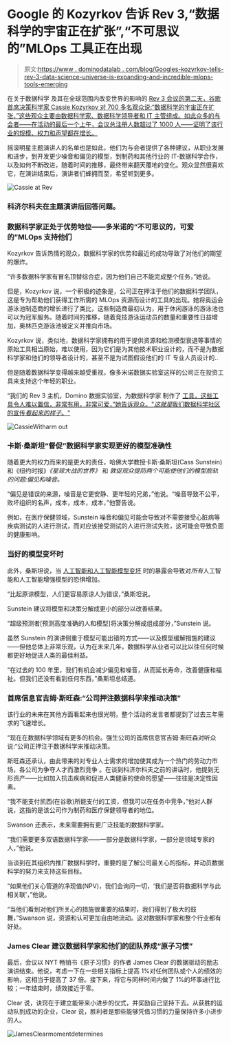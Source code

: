 # Google 的 Kozyrkov 告诉 Rev 3,“数据科学的宇宙正在扩张”,“不可思议的”MLOps 工具正在出现

> 原文:[https://www . dominodatalab . com/blog/Googles-kozyrkov-tells-rev-3-data-science-universe-is-expanding-and-incredible-mlops-tools-emerging](https://www.dominodatalab.com/blog/googles-kozyrkov-tells-rev-3-data-science-universe-is-expanding-and-incredible-mlops-tools-emerging)

在关于数据科学 及其在全球范围内改变世界的影响的 [Rev 3 会议的第二天，谷歌首席决策科学家 Cassie Kozyrkov 对 700 多名观众说:“数据科学的宇宙正在扩张，”这些观众主要由数据科学家、数据科学领导者和 IT 主管组成。如此众多的与会者——在活动的最后一个上午，会议总注册人数超过了 1000 人——证明了该行业的规模、权力和声望都在增长。](https://www.dominodatalab.com/blog/rev-3-shows-data-science-really-is-running-the-world-and-mlops-is-spurring-on-the-trend)

摇滚明星主题演讲人的名单也是如此，他们为与会者提供了各种建议，从职业发展和进步，到开发更少噪音和偏见的模型，到制药和其他行业的 IT-数据科学合作，以及如何不断改进，随着时间的推移，最终带来翻天覆地的变化。观众显然很喜欢它，在演讲结束后，演讲者们蜂拥而至，希望听到更多。

![Cassie at Rev](../Images/0931f706962044a949cf38f3abd5f7ce.png)

### 科济尔科夫在主题演讲后回答问题。

### 数据科学家正处于优势地位——多米诺的“不可思议的，可爱的”MLOps 支持他们

Kozyrkov 告诉热情的观众，数据科学家的优势和最近的成功导致了对他们的期望的爆炸。

“许多数据科学家有冒名顶替综合症，因为他们自己不能完成整个任务，”她说。

但是，Kozyrkov 说，一个积极的迹象是，公司正在押注于他们的数据科学团队，这是专为帮助他们获得工作所需的 MLOps 资源而设计的工具的出现。她将奥运会游泳池制造商的增长进行了类比，这些制造商最初认为，用于休闲游泳的游泳池也可以为冠军服务。随着时间的推移，随着竞技游泳运动员的数量和重要性日益增加，奥林匹克游泳池被定义并推向市场。

Kozyrkov 说，类似地，数据科学家拥有的用于提供资源和检测模型衰退等事情的原始工具相当原始，难以使用，因为它们是为其他技术职业设计的，而不是为数据科学家和他们的领导者设计的，甚至不是为试图假设他们的 IT 专业人员设计的..

但是随着数据科学变得越来越受重视，像多米诺数据实验室这样的公司正在投资工具来支持这个年轻的职业。

“我们的 Rev 3 主机，Domino 数据实验室，为数据科学家 制作了 [工具，这些工具令人难以置信，非常有用，非常可爱，”她告诉观众。"*这就是*我们数据科学社区的宣传*看起来的样子*。"](https://venturebeat.com/2022/05/05/domino-data-lab-announces-latest-mlops-platform-to-satisfy-both-data-science-and-it/)

![CassieWitharm out](../Images/9d1f710b593b46bbb5b31ecaa7fae3d4.png)

### 卡斯·桑斯坦“督促”数据科学家实现更好的模型准确性

随着更大的权力而来的是更大的责任，哈佛大学教授卡斯·桑斯坦(Cass Sunstein)和《纽约时报》*《星球大战的世界》* 和 *敦促观众提防两个可能使他们的模型脱轨的问题:偏见和噪音。*

“偏见是错误的来源，噪音是它更安静、更年轻的兄弟，”他说。“噪音导致不公平，败坏组织的名声，成本，成本，成本，”他警告说。

例如，在医疗保健领域，Sunstein 噪音和偏见可能会导致对不需要接受心脏病等疾病测试的人进行测试，而对应该接受测试的人进行测试失败，这可能会导致负面的健康影响。

### 当好的模型变坏时

此外，桑斯坦说，当 [人工智能和人工智能模型变坏](https://www.dominodatalab.com/blog/the-principles-of-trustworthy-ai) 时的暴露会导致对*所有*人工智能和人工智能增强模型的恐惧增加。

“比起原谅模型，人们更容易原谅人为错误，”桑斯坦说。

Sunstein 建议将模型和决策分解成更小的部分以改善结果。

“超级预测者[预测高度准确的人和模型]将决策分解成组成部分，”Sunstein 说。

虽然 Sunstein 的演讲侧重于模型可能出错的方式——以及模型缓解措施的建议——但他总体上非常乐观，认为在未来几年，数据科学从业者可以比以往任何时候都更好地促进人类的最佳利益。

“在过去的 100 年里，我们有机会减少偏见和噪音，从而延长寿命，改善健康和福祉。但我们还没有看到任何东西，”桑斯坦总结道。

### 首席信息官吉姆·斯旺森:“公司押注数据科学来推动决策”

该行业的未来在其他方面看起来也很光明，整个活动的发言者都提到了过去三年需求的飞速增长。

“现在在数据科学领域有更多的机会。强生公司的首席信息官吉姆·斯旺森对听众说:“公司正押注于数据科学来推动决策。

斯旺森还承认，由此带来的对专业人士需求的增加使其成为一个热门的劳动力市场，各公司为争夺人才而激烈竞争 。在谈到科济尔科夫之前的讲话时，他提到无形资产——比如加入抗击疾病和促进人类健康的使命的愿望——往往是决定性因素。

“我不能支付凯西(在谷歌)所能支付的工资，但我可以在任务中竞争，”他对人群说，这指的是该公司作为制药和医疗保健领导者的地位。

Swanson 还表示，未来需要拥有更广泛技能的数据科学家。

“我们需要更多双语数据科学家——一部分是数据科学家，一部分是领域专家的人，”他说。

当谈到在其组织内推广数据科学时，重要的是了解公司最关心的指标，并动员数据科学的努力来支持这些目标。

“如果他们关心管道的净现值(NPV)，我们会询问一切，‘我们是否将数据科学与此相关联’，”他说。

“当他们看到对他们所关心的措施很重要的结果时，我们得到了极大的鼓舞，”Swanson 说，资源和认可更加自由地流动。这对数据科学家和整个行业都有好处。

### James Clear 建议数据科学家和他们的团队养成“原子习惯”

最后，会议以 NYT 畅销书《原子习惯》的作者 James Clear 的数据驱动的励志演讲结束。他说，考虑一下在一些相关指标上提高 1%对任何团队或个人的绩效的影响，这相当于提高了 37 倍。接下来，将它与同样时间内做了 1%的坏事进行比较；一年结束时，绩效接近于零。

Clear 说，诀窍在于建立能带来小进步的仪式，并奖励自己坚持下去。从获胜的运动队到成功的企业，Clear 说，胜利者是那些能够凭借习惯的力量保持许多小进步的人。

![JamesClearmomentdetermines](../Images/01aa1dfbba48b733688dfbed2fe69553.png)